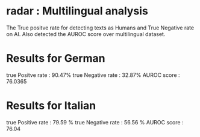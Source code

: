 # radar : Multilingual analysis

The True positve rate for detecting texts as Humans and True Negative rate on AI.
Also detected the AUROC score over multilingual dataset.

# Results for German
true Positve rate : 90.47%
true Negative rate : 32.87%
AUROC score : 76.0365

# Results for Italian
true Positive rate : 79.59 %
true Negative rate : 56.56 %
AUROC score : 76.04

